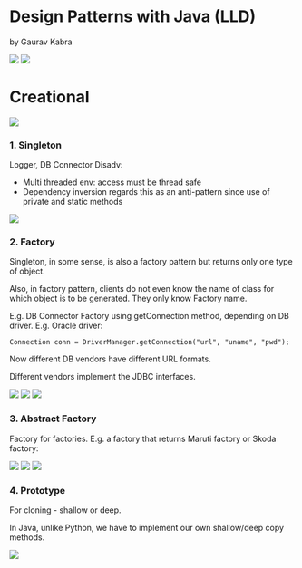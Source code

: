 # Design Patterns with Java (LLD)
by Gaurav Kabra

![](./assets/images/types.png)
![](./assets/images/hierarchy.png)


# Creational
![](./assets/images/creational.png)

### 1. Singleton
Logger, DB Connector 
Disadv:
- Multi threaded env: access must be thread safe
- Dependency inversion regards this as an anti-pattern since use of private and static methods

![](./assets/images/singleton.png)

### 2. Factory
Singleton, in some sense, is also a factory pattern but returns only one type of object.

Also, in factory pattern, clients do not even know the name of class for which object is to be generated. They only know Factory name.

E.g. DB Connector Factory using getConnection method, depending on DB driver. E.g. Oracle driver:
```
Connection conn = DriverManager.getConnection("url", "uname", "pwd");
```
Now different DB vendors have different URL formats.

Different vendors implement the JDBC interfaces.

![](./assets/images/factory.png)
![](./assets/images/factory_2.png)
![](./assets/images/factory_eg.png)

### 3. Abstract Factory
Factory for factories. E.g. a factory that returns Maruti factory or Skoda factory:

![](./assets/images/abstract_factory.png)
![](./assets/images/abstract_factory_eg.png)
![](./assets/images/abstract_factory_comp.png)

### 4. Prototype
For cloning - shallow or deep.

In Java, unlike Python, we have to implement our own shallow/deep copy methods.

![](./assets/images/proto.png)

